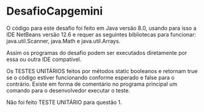 # DesafioCapgemini


O código para este desafio foi feito em Java versão 8.0, usando para isso a IDE NetBeans versão 12.6 e requer as seguintes bibliotecas para funcionar: java.util.Scanner, java.Math e java.util.Arrays.

Assim os programas do desafio podem ser executados diretamente por essa ou outra IDE compatível.

Os TESTES UNITÁRIOS feitos por métodos static booleanos e retornam true se o código estiver funcionando conforme esperado e false para o contrário. Existe em forma de comentário no programa principal um comando para o desenvolvedor executar o teste.

Não foi feito TESTE UNITÁRIO para questão 1.  
